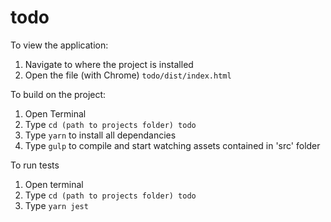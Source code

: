 # todo

To view the application:

1. Navigate to where the project is installed
2. Open the file (with Chrome) ```todo/dist/index.html ```

To build on the project:

1. Open Terminal
2. Type ```cd (path to projects folder) todo``` 
3. Type ```yarn``` to install all dependancies
4. Type ```gulp``` to compile and start watching assets contained in 'src' folder

To run tests

1. Open terminal
2. Type ```cd (path to projects folder) todo``` 
3. Type ```yarn jest```

